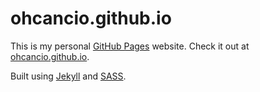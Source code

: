 # ohcancio.github.io

This is my personal [GitHub Pages](https://pages.github.com/) website. Check it out at [ohcancio.github.io](https://ohcancio.github.io).

Built using [Jekyll](https://jekyllrb.com/) and [SASS](https://sass-lang.com/).
